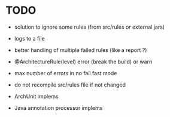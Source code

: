 # TODO

* solution to ignore some rules (from src/rules or external jars)
* logs to a file
* better handling of multiple failed rules (like a report ?)
* @ArchitectureRule(level) error (break the build) or warn
* max number of errors in no fail fast mode
* do not recompile src/rules file if not changed

* ArchUnit implems
* Java annotation processor implems